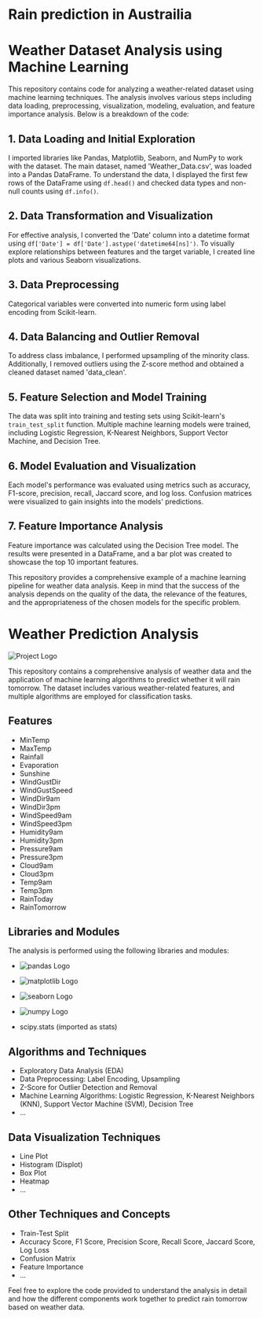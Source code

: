 # Rain prediction in Austrailia
# Weather Dataset Analysis using Machine Learning

This repository contains code for analyzing a weather-related dataset using machine learning techniques. The analysis involves various steps including data loading, preprocessing, visualization, modeling, evaluation, and feature importance analysis. Below is a breakdown of the code:

## 1. Data Loading and Initial Exploration

I imported libraries like Pandas, Matplotlib, Seaborn, and NumPy to work with the dataset. The main dataset, named 'Weather_Data.csv', was loaded into a Pandas DataFrame. To understand the data, I displayed the first few rows of the DataFrame using `df.head()` and checked data types and non-null counts using `df.info()`.

## 2. Data Transformation and Visualization

For effective analysis, I converted the 'Date' column into a datetime format using `df['Date'] = df['Date'].astype('datetime64[ns]')`. To visually explore relationships between features and the target variable, I created line plots and various Seaborn visualizations.

## 3. Data Preprocessing

Categorical variables were converted into numeric form using label encoding from Scikit-learn.

## 4. Data Balancing and Outlier Removal

To address class imbalance, I performed upsampling of the minority class. Additionally, I removed outliers using the Z-score method and obtained a cleaned dataset named 'data_clean'.

## 5. Feature Selection and Model Training

The data was split into training and testing sets using Scikit-learn's `train_test_split` function. Multiple machine learning models were trained, including Logistic Regression, K-Nearest Neighbors, Support Vector Machine, and Decision Tree.

## 6. Model Evaluation and Visualization

Each model's performance was evaluated using metrics such as accuracy, F1-score, precision, recall, Jaccard score, and log loss. Confusion matrices were visualized to gain insights into the models' predictions.

## 7. Feature Importance Analysis

Feature importance was calculated using the Decision Tree model. The results were presented in a DataFrame, and a bar plot was created to showcase the top 10 important features.

This repository provides a comprehensive example of a machine learning pipeline for weather data analysis. Keep in mind that the success of the analysis depends on the quality of the data, the relevance of the features, and the appropriateness of the chosen models for the specific problem.


# Weather Prediction Analysis

![Project Logo](path/to/your/project/logo.png)

This repository contains a comprehensive analysis of weather data and the application of machine learning algorithms to predict whether it will rain tomorrow. The dataset includes various weather-related features, and multiple algorithms are employed for classification tasks.

## Features

- MinTemp
- MaxTemp
- Rainfall
- Evaporation
- Sunshine
- WindGustDir
- WindGustSpeed
- WindDir9am
- WindDir3pm
- WindSpeed9am
- WindSpeed3pm
- Humidity9am
- Humidity3pm
- Pressure9am
- Pressure3pm
- Cloud9am
- Cloud3pm
- Temp9am
- Temp3pm
- RainToday
- RainTomorrow

## Libraries and Modules

The analysis is performed using the following libraries and modules:

- ![pandas Logo](https://upload.wikimedia.org/wikipedia/commons/thumb/e/ed/Pandas_logo.svg/120px-Pandas_logo.svg.png)
- ![matplotlib Logo](https://upload.wikimedia.org/wikipedia/commons/thumb/8/84/Matplotlib_icon.svg/120px-Matplotlib_icon.svg.png)
- ![seaborn Logo](https://seaborn.pydata.org/_static/logo-wide-lightbg.svg) 
- ![numpy Logo](https://upload.wikimedia.org/wikipedia/commons/thumb/1/1a/NumPy_logo.svg/120px-NumPy_logo.svg.png)

- scipy.stats (imported as stats)


## Algorithms and Techniques

- Exploratory Data Analysis (EDA)
- Data Preprocessing: Label Encoding, Upsampling
- Z-Score for Outlier Detection and Removal
- Machine Learning Algorithms: Logistic Regression, K-Nearest Neighbors (KNN), Support Vector Machine (SVM), Decision Tree
- ...

## Data Visualization Techniques

- Line Plot
- Histogram (Displot)
- Box Plot
- Heatmap
- ...

## Other Techniques and Concepts

- Train-Test Split
- Accuracy Score, F1 Score, Precision Score, Recall Score, Jaccard Score, Log Loss
- Confusion Matrix
- Feature Importance
- ...

Feel free to explore the code provided to understand the analysis in detail and how the different components work together to predict rain tomorrow based on weather data.

